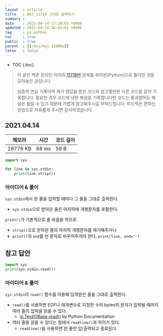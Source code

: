 ```yaml
---
layout  : article
title   : BOJ_11718 그대로 출력하기
summary : 
date    : 2021-04-14 17:30:03 +0900
updated : 2021-04-14 18:03:01 +0900
tag     : ps-python
toc     : true
public  : true
parent  : [[/boj/boj-11000s]]
latex   : false
---
```

* TOC
{:toc}

> 이 글은 백준 온라인 저지의 [11718번](https://www.acmicpc.net/problem/11718) 문제를 파이썬(Python)으로 풀이한 것을 모아놓은 글입니다.
>
> 일종의 연습 기록이며 제가 정답을 받은 코드와 참고할만한 다른 코드를 같이 기록합니다. 필요한 경우 코드에 대한 해설을 기록합니다만 코드는 통과했어도 해설은 틀릴 수 있기 때문에 가볍게 참고해주시길 부탁드립니다. 피드백은 편하신 방법으로 자유롭게 주시면 감사하겠습니다.

## 2021.04.14

| 메모리    | 시간  | 코드 길이 |
| --------- | ----- | --------- |
| 28776 KB  | 68 ms | 58 B      |

```python
import sys

for line in sys.stdin:
    print(line.strip())
```

### 아이디어 & 풀이

`sys.stdin`에서 한 줄을 입력할 때마다 그 줄을 그대로 출력한다.

* `sys.stdin`으로 받아온 줄은 마지막에 개행문자를 포함한다.

`print()`가 기본적으로 줄 바꿈을 하므로

* `strip()`으로 받아온 줄의 마지막 개행문자를 제거해주거나
* `print()`의 `end`를 빈 문자로 바꾸어주어야 한다. `print(line, end='')`

## 참고 답안

```python
import sys
print(sys.stdin.read())
```

### 아이디어 & 풀이

`sys.stdin`의 `read()` 함수를 이용해 입력받은 줄을 그대로 출력한다.

* `read()`를 사용하면 EOF나 매개변수로 지정한 수의 bytes의 문자가 입력될 때까지 여러 줄의 입력을 읽을 수 있다.
    * [io.TextIOBase.read()](https://docs.python.org/3/library/io.html#io.TextIOBase.read) by Python Documentation
* 여러 줄을 읽을 수 있다는 점에서 `readline()`과 차이가 있다.
    * `readline()`을 사용하면 한 줄만 입/출력되고 종료된다.
